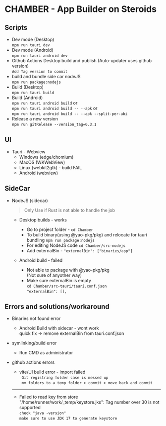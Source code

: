 # CHAMBER - App Builder on Steroids

## Scripts
 - Dev mode (Desktop)  
`npm run tauri dev`
 - Dev mode (Android)  
 `npm run tauri android dev`
 - Github Actions Desktop build and publish  (Auto-updater uses github version)   
 `Add Tag version to commit`
 - build and bundle side car nodeJS  
 `npm run package:nodejs`
 - Build (Desktop)  
 `npm run tauri build`
 - Build (Android)  
 `npm run tauri android build`  or  
 `npm run tauri android build -- --apk` or  
 `npm run tauri android build -- --apk --split-per-abi`
 - Release a new version  
 `npm run gitRelease --version_tag=0.3.1`

## UI
 - Tauri - Webview 
   - Windows (edge/chomium)
   - MacOS (WKWebView) 
   - Linux (webkit2gtk) - build FAIL
   - Android (webview)
## SideCar
 - NodeJS (sidecar)
   >Only Use if Rust is not able to handle the job
   - Desktop builds - works
       - Go to project folder - `cd Chamber`
       - To build binary(using @yao-pkg/pkg) and relocate for tauri bundling   `npm run package:nodejs`
       - For editing NodeJS code `cd Chamber/src-nodejs`  
       - Add externalBin - `"externalBin": ["binaries/app"]`
      
   - Android build - failed  
       - Not able to package with @yao-pkg/pkg  
        (Not sure of anyother way)
       - Make sure externalBin is empty  
         `cd Chamber/src-tauri/tauri.conf.json`  
         `"externalBin": [],` 
       
## Errors and solutions/workaround
- Binaries not found error 
    - Android Build with sidecar - wont work  
       quick fix -> remove externalBin from tauri.conf.json

- symlinking/build error 
  - Run CMD as administrator  

- github actions errors
  - vite/UI build error - import failed  
  ` Git registring folder case is messed up`  
  ` mv folders to a temp folder > commit > move back and commit`  
  ---
  - Failed to read key from store "/home/runner/work/_temp/keystore.jks": Tag number over 30 is not supported  
  `check "java -version"`  
  `make sure to use JDK 17 to generate keystore`